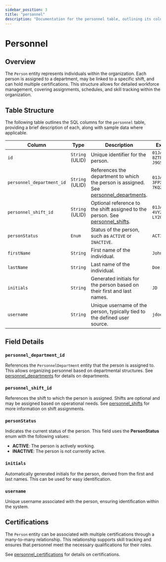 ```yaml
---
sidebar_position: 3
title: "personnel"
description: "Documentation for the personnel table, outlining its columns and structure."
---
```


# Personnel

## Overview

The `Person` entity represents individuals within the organization. Each person is assigned to a department, may be
linked to a specific shift, and can hold multiple certifications. This structure allows for detailed workforce
management, covering assignments, schedules, and skill tracking within the organization.

## Table Structure

The following table outlines the SQL columns for the `personnel` table, providing a brief description of each, along
with sample data where applicable.

| Column                    | Type            | Description                                                                                                       | Example                        |
|---------------------------|-----------------|-------------------------------------------------------------------------------------------------------------------|--------------------------------|
| `id`                      | `String` (ULID) | Unique identifier for the person.                                                                                 | `01JAP8RJBN-8ZTPXSGY-J9GSDPE1` |
| `personnel_department_id` | `String` (ULID) | References the department to which the person is assigned. See [personnel_departments](personnel-department). | `01JAP8R5RT-3FPXQABY-7KQZT6VF` |
| `personnel_shift_id`      | `String` (ULID) | Optional reference to the shift assigned to the person. See [personnel_shifts](personnel-shift).              | `01JAP8RJBN-4VYZUKE1-LY2QHV8X` |
| `personStatus`            | `Enum`          | Status of the person, such as `ACTIVE` or `INACTIVE`.                                                             | `ACTIVE`                       |
| `firstName`               | `String`        | First name of the individual.                                                                                     | `John`                         |
| `lastName`                | `String`        | Last name of the individual.                                                                                      | `Doe`                          |
| `initials`                | `String`        | Generated initials for the person based on their first and last names.                                            | `JD`                           |
| `username`                | `String`        | Unique username of the person, typically tied to the defined user source.                                         | `jdoe`                         |

## Field Details

### `personnel_department_id`

References the `PersonnelDepartment` entity that the person is assigned to. This allows organizing personnel based on
departmental structures.
See [personnel_departments](personnel-department) for details on departments.

### `personnel_shift_id`

References the shift to which the person is assigned. Shifts are optional and may be assigned based on operational
needs.
See [personnel_shifts](personnel-shift) for more information on shift assignments.

### `personStatus`

Indicates the current status of the person. This field uses the **PersonStatus** enum with the following values:

- **ACTIVE**: The person is actively working.
- **INACTIVE**: The person is not currently active.

### `initials`

Automatically generated initials for the person, derived from the first and last names. This can be used for easy
identification.

### `username`

Unique username associated with the person, ensuring identification within the system.

## Certifications

The `Person` entity can be associated with multiple certifications through a many-to-many relationship. This
relationship supports skill tracking and ensures that personnel meet the necessary qualifications for their roles.

See [personnel_certifications](personnel-certification) for details on certifications.